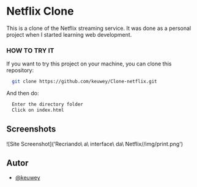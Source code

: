
# Netflix Clone

This is a clone of the Netflix streaming service. It was done as a personal project when I started learning web development.

### HOW TO TRY IT

If you want to try this project on your machine, you can clone this repository:

```bash
  git clone https://github.com/keuwey/Clone-netflix.git
```
And then do:

```bash
  Enter the directory folder
  Click on index.html
```
## Screenshots

![Site Screenshot]('Recriando\ a\ interface\ da\ Netflix//img/print.png')
## Autor

- [@keuwey](https://www.github.com/keuwey)


